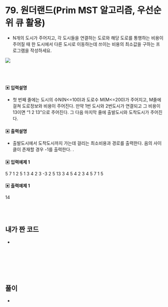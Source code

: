 # 79. 원더랜드(Prim MST 알고리즘, 우선순위 큐 활용)

* N개의 도시가 주어지고, 각 도시들을 연결하는 도로와 해당 도로를 통행하는 비용이 주어질 때 한 도시에서 다른 도시로 이동하는데 쓰이는 비용의 최소값을 구하는 프로그램을 작성하세요.




![](https://github.com/MinsoftK/c-Algorithm_Q/blob/master/img/81.png?raw=true)




<br/>
<br/>

#### ▣ 입력설명

* 첫 번째 줄에는 도시의 수N(N<=100)과 도로수 M(M<=200)가 주어지고, M줄에 걸쳐 도로정보와 비용이 주어진다. 만약 1번 도시와 2번도시가 연결되고 그 비용이 13이면 “1 2 13”으로 주어진다. 그 다음 마지막 줄에 출발도시와 도착도시가 주어진다. 




#### ▣ 출력설명

* 출발도시에서 도착도시까지 가는데 걸리는 최소비용과 경로를 출력한다. 음의 사이클이 존재할 경우 -1를 출력한다.
.




#### ▣ 입력예제 1
5 7
1 2 5
1 3 4
2 3 -3
2 5 13
3 4 5
4 2 3
4 5 7
1 5






#### ▣ 출력예제 1
14


<br/>
<br/>


## 내가 짠 코드
* 

<br/>

```c++


```


<br><br> 

## 풀이
*  

<br/>

```c++

```
